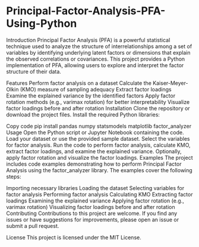 # Principal-Factor-Analysis-PFA-Using-Python

Introduction
Principal Factor Analysis (PFA) is a powerful statistical technique used to analyze the structure of interrelationships among a set of variables by identifying underlying latent factors or dimensions that explain the observed correlations or covariances. This project provides a Python implementation of PFA, allowing users to explore and interpret the factor structure of their data.

Features
Perform factor analysis on a dataset
Calculate the Kaiser-Meyer-Olkin (KMO) measure of sampling adequacy
Extract factor loadings
Examine the explained variance by the identified factors
Apply factor rotation methods (e.g., varimax rotation) for better interpretability
Visualize factor loadings before and after rotation
Installation
Clone the repository or download the project files.
Install the required Python libraries:

Copy code
pip install pandas numpy statsmodels matplotlib factor_analyzer
Usage
Open the Python script or Jupyter Notebook containing the code.
Load your dataset or use the provided sample dataset.
Select the variables for factor analysis.
Run the code to perform factor analysis, calculate KMO, extract factor loadings, and examine the explained variance.
Optionally, apply factor rotation and visualize the factor loadings.
Examples
The project includes code examples demonstrating how to perform Principal Factor Analysis using the factor_analyzer library. The examples cover the following steps:

Importing necessary libraries
Loading the dataset
Selecting variables for factor analysis
Performing factor analysis
Calculating KMO
Extracting factor loadings
Examining the explained variance
Applying factor rotation (e.g., varimax rotation)
Visualizing factor loadings before and after rotation
Contributing
Contributions to this project are welcome. If you find any issues or have suggestions for improvements, please open an issue or submit a pull request.

License
This project is licensed under the MIT License.
